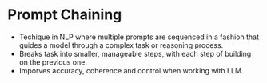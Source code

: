# Prompt Chaining
- Techique in NLP where multiple prompts are sequenced in a fashion that guides a model through a complex task or reasoning process.
- Breaks task into smaller, manageable steps, with each step of building on the previous one.
- Imporves accuracy, coherence and control when working with LLM. 
